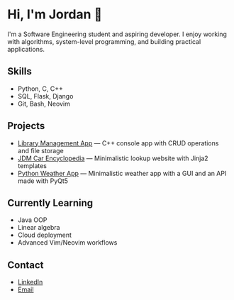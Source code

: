 # Hi, I'm Jordan 👋

I'm a Software Engineering student and aspiring developer. I enjoy working with algorithms, system-level programming, and building practical applications.  

## Skills
- Python, C, C++  
- SQL, Flask, Django  
- Git, Bash, Neovim  

## Projects
- [Library Management App](https://github.com/lsdengo/cpp_college_project) — C++ console app with CRUD operations and file storage  
- [JDM Car Encyclopedia](https://github.com/lsdengo/cs50x_final_project/tree/main/app) — Minimalistic lookup website with Jinja2 templates
- [Python Weather App](https://github.com/lsdengo/pythonfinalproject) — Minimalistic weather app with a GUI and an API made with PyQt5   


## Currently Learning
- Java OOP
- Linear algebra
- Cloud deployment
- Advanced Vim/Neovim workflows

## Contact
- [LinkedIn](https://www.linkedin.com/in/vuchkov24/)  
- [Email](mailto:dvuchkov@hotmail.com)  
